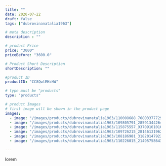 ```yaml
---
title: ""
date: 2020-07-22
draft: false
tags: ["dubrovinanatalia1963"]

# meta description
description : ""

# product Price
price: "3000"
priceBefore: "3600.0"

# Product Short Description
shortDescription: ""

#product ID
productID: "CC8QwlEHzHW"

# type must be "products"
type: "products"

# product Images
# first image will be shown in the product page
images:
  - image: "/images/products/dubrovinanatalia1963/110008688_768033777299081_568936883691599249_n.jpg"
  - image: "/images/products/dubrovinanatalia1963/109805791_285913442643099_5467506166342149674_n.jpg"
  - image: "/images/products/dubrovinanatalia1963/115875557_937091010100362_2374770235734190300_n.jpg"
  - image: "/images/products/dubrovinanatalia1963/109726215_281461319626269_5843580883371860389_n.jpg"
  - image: "/images/products/dubrovinanatalia1963/108186981_318201479229303_9214345920411056273_n.jpg"
  - image: "/images/products/dubrovinanatalia1963/110226015_214957586434052_4442216662460731135_n.jpg"

---
```

lorem
